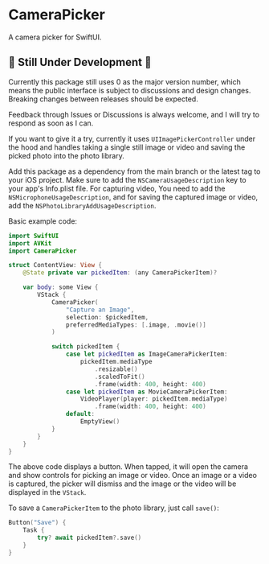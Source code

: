 # CameraPicker

A camera picker for SwiftUI.

## 🚧 **Still Under Development** 🚧
Currently this package still uses 0 as the major version number, which means the public interface
is subject to discussions and design changes. Breaking changes between releases should be expected.

Feedback through Issues or Discussions is always welcome, and I will try to respond as soon as I can.

If you want to give it a try, currently it uses `UIImagePickerController` under the hood and
handles taking a single still image or video and saving the picked photo into the photo library.

Add this package as a dependency from the main branch or the latest tag to your iOS project. 
Make sure to add the `NSCameraUsageDescription` key to your app's Info.plist file. For capturing video,
You need to add the `NSMicrophoneUsageDescription`, and for saving the captured image or video, add the
`NSPhotoLibraryAddUsageDescription`.

Basic example code:
```swift
import SwiftUI
import AVKit
import CameraPicker

struct ContentView: View {
    @State private var pickedItem: (any CameraPickerItem)?

    var body: some View {
        VStack {
            CameraPicker(
                "Capture an Image",
                selection: $pickedItem,
                preferredMediaTypes: [.image, .movie()]
            )

            switch pickedItem {
                case let pickedItem as ImageCameraPickerItem:
                    pickedItem.mediaType
                        .resizable()
                        .scaledToFit()
                        .frame(width: 400, height: 400)
                case let pickedItem as MovieCameraPickerItem:
                    VideoPlayer(player: pickedItem.mediaType)
                        .frame(width: 400, height: 400)
                default:
                    EmptyView()
            }
        }
    }
}
```
The above code displays a button. When tapped, it will open the camera and show controls for
picking an image or video. Once an image or a video is captured, the
picker will dismiss and the image or the video will be displayed in the `VStack`.

To save a `CameraPickerItem` to the photo library, just call `save()`:
```swift
Button("Save") {
    Task {
        try? await pickedItem?.save()
    }
}
```
